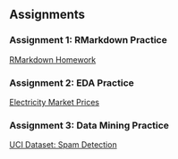 ## Assignments

### Assignment 1: RMarkdown Practice

[RMarkdown Homework](https://pjournal.github.io/boun01-faruktufekci/RMarkdown_Homework.html)

### Assignment 2: EDA Practice

[Electricity Market Prices](https://pjournal.github.io/boun01-faruktufekci/electricity.html)

### Assignment 3: Data Mining Practice

[UCI Dataset: Spam Detection](https://pjournal.github.io/boun01-faruktufekci/SpamDetection.html)